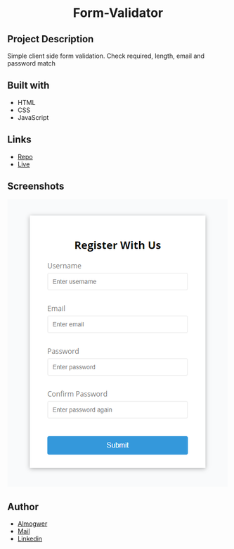 <h1 align="center">Form-Validator</h1>

## Project Description

Simple client side form validation. Check required, length, email and password match

## Built with

- HTML
- CSS
- JavaScript

## Links

- [Repo](https://github.com/AlmogWer/form-validator "form-validator Repo")
- [Live](https://almogwer.github.io/form-validator/ "Live View")

## Screenshots

![](img/Capture.PNG "Home Page")

## Author

- [Almogwer](https://github.com/almogwer)
- [Mail](mailto:Almogish@gmail.com?Subject=Hi% "Hi!")
- [Linkedin](https://www.linkedin.com/in/almogwertzberger/)

